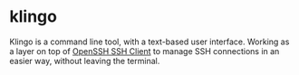 # klingo

Klingo is a command line tool, with a text-based user interface. Working as a layer on top of [OpenSSH SSH Client](https://man.openbsd.org/ssh.1) to manage SSH connections in an easier way, without leaving the terminal.
